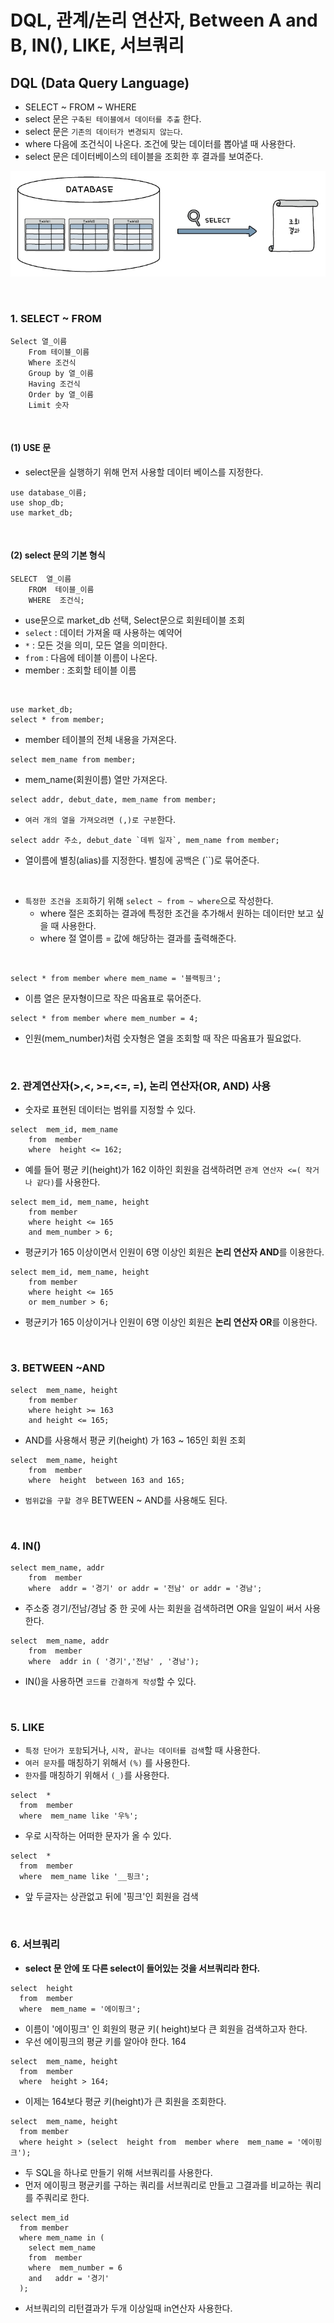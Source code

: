 # DQL, 관계/논리 연산자, Between A and B, IN(), LIKE, 서브쿼리

## DQL (Data Query Language)

- SELECT ~ FROM ~ WHERE
- select 문은 `구축된 테이블에서 데이터를 추출` 한다.
- select 문은 `기존의 데이터가 변경되지 않는다`.
- where 다음에 조건식이 나온다. 조건에 맞는 데이터를 뽑아낼 때 사용한다.
- select 문은 데이터베이스의 테이블을 조회한 후 결과를 보여준다.

![](images/2-DQL.jpg)

<br />

### 1. SELECT ~ FROM

```
Select 열_이름
    From 테이블_이름
    Where 조건식
    Group by 열_이름
    Having 조건식
    Order by 열_이름
    Limit 숫자
```

<br />

#### (1) USE 문

- select문을 실행하기 위해 먼저 사용할 데이터 베이스를 지정한다.

```
use database_이름;
use shop_db;
use market_db;
```

<br />

#### (2) select 문의 기본 형식

```
SELECT  열_이름
    FROM  테이블_이름
    WHERE  조건식;
```

- use문으로 market_db 선택, Select문으로 회원테이블 조회
- `select` : 데이터 가져올 때 사용하는 예약어
- `*` : 모든 것을 의미, 모든 열을 의미한다.
- `from` : 다음에 테이블 이름이 나온다.
- member : 조회할 테이블 이름

<br />

```
use market_db;
select * from member;
```

- member 테이블의 전체 내용을 가져온다.

```
select mem_name from member;
```

- mem_name(회원이름) 열만 가져온다.

```
select addr, debut_date, mem_name from member;
```

- `여러 개의 열을 가져오려면 (,)로 구분`한다.

```
select addr 주소, debut_date `데뷔 일자`, mem_name from member;
```

- 열이름에 별칭(alias)를 지정한다. 별칭에 공백은 (``)로 묶어준다.

<br />

- `특정한 조건을 조회`하기 위해 `select ~ from ~ where`으로 작성한다.
  - where 절은 조회하는 결과에 특정한 조건을 추가해서 원하는 데이터만 보고 싶을 때 사용한다.
  - where 절 열이름 = 값에 해당하는 결과를 출력해준다.

<br />

```
select * from member where mem_name = '블랙핑크';
```

- 이름 열은 문자형이므로 작은 따옴표로 묶어준다.

```
select * from member where mem_number = 4;
```

- 인원(mem_number)처럼 숫자형은 열을 조회할 때 작은 따옴표가 필요없다.

<br />

### 2. 관계연산자(>,<, >=,<=, =), 논리 연산자(OR, AND) 사용

- 숫자로 표현된 데이터는 범위를 지정할 수 있다.

```
select  mem_id, mem_name
    from  member
    where  height <= 162;
```

- 예를 들어 평균 키(height)가 162 이하인 회원을 검색하려면 `관계 연산자 <=( 작거나 같다)`를 사용한다.

```
select mem_id, mem_name, height
    from member
    where height <= 165
    and mem_number > 6;
```

- 평균키가 165 이상이면서 인원이 6명 이상인 회원은 **논리 연산자 AND**를 이용한다.

```
select mem_id, mem_name, height
    from member
    where height <= 165
    or mem_number > 6;
```

- 평균키가 165 이상이거나 인원이 6명 이상인 회원은 **논리 연산자 OR**를 이용한다.

<br />

### 3. BETWEEN ~AND

```
select  mem_name, height
    from member
    where height >= 163
    and height <= 165;
```

- AND를 사용해서 평균 키(height) 가 163 ~ 165인 회원 조회

```
select  mem_name, height
    from  member
    where  height  between 163 and 165;
```

- `범위값을 구할 경우` BETWEEN ~ AND를 사용해도 된다.

<br />

### 4. IN()

```
select mem_name, addr
    from  member
    where  addr = '경기' or addr = '전남' or addr = '경남';
```

- 주소중 경기/전남/경남 중 한 곳에 사는 회원을 검색하려면 OR을 일일이 써서 사용한다.

```
select  mem_name, addr
    from  member
    where  addr in ( '경기','전남' , '경남');
```

- IN()을 사용하면 `코드를 간결하게 작성`할 수 있다.

<br />

### 5. LIKE

- `특정 단어가 포함`되거나, `시작, 끝나는 데이터를 검색`할 때 사용한다.
- `여러 문자`를 매칭하기 위해서 `(%)` 를 사용한다.
- `한자`를 매칭하기 위해서 `(_)`를 사용한다.

```
select  *
  from  member
  where  mem_name like '우%';
```

- 우로 시작하는 어떠한 문자가 올 수 있다.

```
select  *
  from  member
  where  mem_name like '__핑크';
```

- 앞 두글자는 상관없고 뒤에 '핑크'인 회원을 검색

<br />

### 6. 서브쿼리

- **select 문 안에 또 다른 select이 들어있는 것을 서브쿼리라 한다.**

```
select  height
  from  member
  where  mem_name = '에이핑크';
```

- 이름이 '에이핑크' 인 회원의 평균 키( height)보다 큰 회원을 검색하고자 한다.
- 우선 에이핑크의 평균 키를 알아야 한다. 164

```
select  mem_name, height
  from  member
  where  height > 164;
```

- 이제는 164보다 평균 키(height)가 큰 회원을 조회한다.

```
select  mem_name, height
  from member
  where height > (select  height from  member where  mem_name = '에이핑크');
```

- 두 SQL을 하나로 만들기 위해 서브쿼리를 사용한다.
- 먼저 에이핑크 평균키를 구하는 쿼리를 서브쿼리로 만들고 그결과를 비교하는 쿼리를 주쿼리로 한다.

```
select mem_id
  from member
  where mem_name in (
    select mem_name
    from  member
    where  mem_number = 6
    and   addr = '경기'
  );
```

- 서브쿼리의 리턴결과가 두개 이상일때 in연산자 사용한다.
